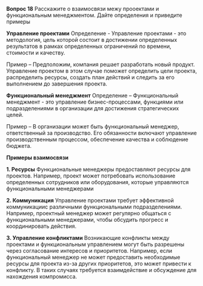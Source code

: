 **Вопрос 18**
Расскажите о взаимосвязи межу прооектами и функциональным менеджментом. Дайте определения и приведите примеры


**Управление проектами**
Определение - Управление проектами - это методология, цель которой состоит в достижении определенных результатов в рамках определенных ограничений по времени, стоимости и качеству.

Пример – Предположим, компания решает разработать новый продукт. Управление проектом в этом случае поможет определить цели проекта, распределить ресурсы, создать план действий и следить за его выполнением до завершения проекта.

**Функциональный менеджмент**
Определение – Функциональный менеджмент - это управление бизнес-процессами, функциями или подразделениями в организации для достижения стратегических целей.

Пример – В организации может быть функциональный менеджер, ответственный за производство. Его обязанности включают управление производственным процессом, обеспечение качества и соблюдение бюджета.

**Примеры взаимосвязи**

**1. Ресурсы**
Функциональные менеджеры предоставляют ресурсы для проектов. 
Например, проект может потребовать использование определенных сотрудников или оборудования, которые управляются функциональными менеджерами

**2. Коммуникация**
Управление проектами требует эффективной коммуникациис различными функциональными подразделениями.
Например, проектный менеджер может регулярно общаться с функциональными менеджерами, чтобы обсудить прогресс и координировать действия.

**3. Управление конфликтами**
Возникающие конфликты между проектами и функциональным управлением могут быть разрешены через согласование интересов и приоритетов.
Например, если функциональный менеджер не может предоставить необходимые ресурсы для проекта из-за других приоритетов, это может привести к конфликту. В таких случаях требуется взаимдействие и обсуждение для нахождения компромисса.
